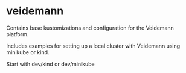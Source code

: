 # veidemann

Contains base kustomizations and configuration for the Veidemann platform.

Includes examples for setting up a local cluster with Veidemann using minikube or kind.

Start with dev/kind or dev/minikube
